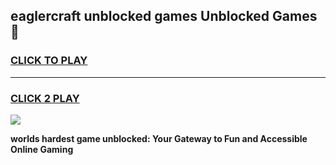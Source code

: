 
## eaglercraft unblocked games Unblocked Games👋
<h3>
<a href="https://premium.freeplayer.one?title=eaglercraft_unblocked_games&ref=16F">CLICK TO PLAY</a></h3>
<hr>

<h3>
<a href="https://premium.freeplayer.one?title=eaglercraft_unblocked_games&ref=16F">CLICK 2 PLAY</a>
  
</h3>

<a href="https://premium.freeplayer.one?title=eaglercraft_unblocked_games&ref=16F/"><img src="https://clearcache.store/games.png"></a>


**worlds hardest game unblocked: Your Gateway to Fun and Accessible Online Gaming**
